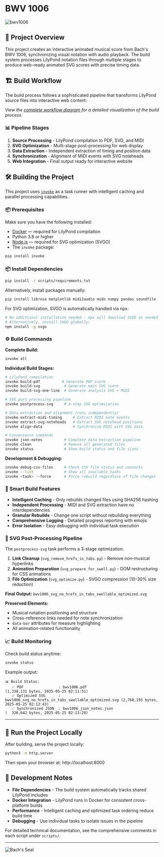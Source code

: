 # BWV 1006

![bwv1006](bwv1006_svg_no_hrefs_in_tabs_swellable_optimized.svg)

## 🎼 Project Overview

This project creates an interactive animated musical score from Bach's BWV 1006, synchronizing visual notation with audio playback. The build system processes LilyPond notation files through multiple stages to produce web-ready animated SVG scores with precise timing data.

## 🏗️ Build Workflow

The build process follows a sophisticated pipeline that transforms LilyPond source files into interactive web content:

*View the [complete workflow diagram](tasks.mmd) for a detailed visualization of the build process.*

### 📊 Pipeline Stages

1. **Source Processing** - LilyPond compilation to PDF, SVG, and MIDI
2. **SVG Optimization** - Multi-stage post-processing for web display  
3. **Data Extraction** - Independent extraction of timing and position data
4. **Synchronization** - Alignment of MIDI events with SVG noteheads
5. **Web Integration** - Final output ready for interactive website

## 🛠️ Building the Project

This project uses [`invoke`](https://www.pyinvoke.org/) as a task runner with intelligent caching and parallel processing capabilities.

### 📦 Prerequisites

Make sure you have the following installed:

* [Docker](https://www.docker.com/) — required for LilyPond compilation
* Python 3.8 or higher  
* [Node.js](https://nodejs.org/) — required for SVG optimization (SVGO)
* The `invoke` package:

```bash
pip install invoke
```

### 📦 Install Dependencies

```bash
pip install -r scripts/requirements.txt
```

Alternatively, install packages manually:

```bash
pip install librosa matplotlib midi2audio mido numpy pandas soundfile
```

For SVG optimization, SVGO is automatically handled via npx:

```bash
# No additional installation needed - npx will download SVGO as needed
# Alternatively, install SVGO globally:
npm install -g svgo
```

### ⚙️ Build Commands

**Complete Build:**
```bash
invoke all
```

**Individual Build Stages:**
```bash
# LilyPond compilation
invoke build-pdf          # Generate PDF score
invoke build-svg           # Generate main SVG score  
invoke build-svg-one-line  # Generate analysis SVG + MIDI

# SVG post-processing pipeline
invoke postprocess-svg     # 3-step SVG optimization

# Data extraction and alignment (runs independently)
invoke extract-midi-timing     # Extract MIDI note events
invoke extract-svg-noteheads   # Extract SVG notehead positions  
invoke align-data              # Synchronize MIDI with SVG data

# Convenience commands
invoke json-notes          # Complete data extraction pipeline
invoke clean               # Remove all generated files
invoke status              # Show build status and file sizes
```

**Development & Debugging:**
```bash
invoke debug-csv-files     # Check CSV file status and contents
invoke --list              # Show all available tasks
invoke <task> --force      # Force rebuild regardless of file changes
```

### 🚀 Smart Build Features

- **Intelligent Caching** - Only rebuilds changed files using SHA256 hashing
- **Independent Processing** - MIDI and SVG extraction have no interdependencies  
- **Granular Rebuilds** - Change one script without rebuilding everything
- **Comprehensive Logging** - Detailed progress reporting with emojis
- **Error Isolation** - Easy debugging with individual task execution

### 🎨 SVG Post-Processing Pipeline

The `postprocess-svg` task performs a 3-stage optimization:

1. **Link Cleanup** (`svg_remove_hrefs_in_tabs.py`) - Remove non-musical hyperlinks
2. **Animation Preparation** (`svg_prepare_for_swell.py`) - DOM restructuring for CSS animations
3. **File Optimization** (`svg_optimize.py`) - SVGO compression (10-30% size reduction)

**Final Output:** `bwv1006_svg_no_hrefs_in_tabs_swellable_optimized.svg`

**Preserved Elements:**
- Musical notation positioning and structure
- Cross-reference links needed for note synchronization  
- `data-bar` attributes for measure highlighting
- All animation-related functionality

### 📈 Build Monitoring

Check build status anytime:
```bash
invoke status
```

Example output:
```
📊 Build Status:
   ✅ PDF                : bwv1006.pdf                                          (1,338,131 bytes, 2025-05-25 02:11:51)
   ✅ Optimized SVG      : bwv1006_svg_no_hrefs_in_tabs_swellable_optimized.svg (2,768,193 bytes, 2025-05-25 02:12:43)
   ✅ Synchronized JSON  : bwv1006_json_notes.json                              (  326,642 bytes, 2025-05-25 02:13:28)
```

---

## 🚀 Run the Project Locally

After building, serve the project locally:

```bash
python3 -m http.server
```

Then open your browser at: http://localhost:8000

## 🔧 Development Notes

- **File Dependencies** - The build system automatically tracks shared LilyPond includes
- **Docker Integration** - LilyPond runs in Docker for consistent cross-platform builds  
- **Performance** - Intelligent caching and optimized task ordering reduce build time
- **Debugging** - Use individual tasks to isolate issues in the pipeline

For detailed technical documentation, see the comprehensive comments in each script under `scripts/`.

---

![Bach's Seal](media/Bach_Seal_blurred_gray_bg_final.svg)